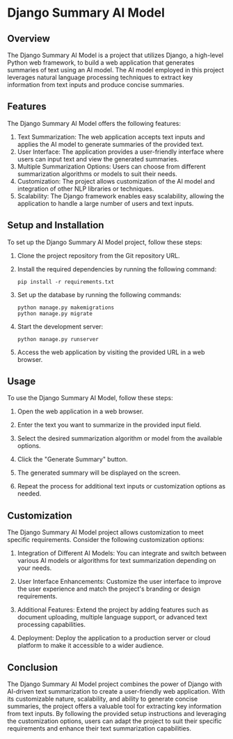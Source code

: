 # Django Summary AI Model

## Overview

The Django Summary AI Model is a project that utilizes Django, a high-level Python web framework, to build a web application that generates summaries of text using an AI model. The AI model employed in this project leverages natural language processing techniques to extract key information from text inputs and produce concise summaries.

## Features

The Django Summary AI Model offers the following features:

1. Text Summarization: The web application accepts text inputs and applies the AI model to generate summaries of the provided text.
2. User Interface: The application provides a user-friendly interface where users can input text and view the generated summaries.
3. Multiple Summarization Options: Users can choose from different summarization algorithms or models to suit their needs.
4. Customization: The project allows customization of the AI model and integration of other NLP libraries or techniques.
5. Scalability: The Django framework enables easy scalability, allowing the application to handle a large number of users and text inputs.

## Setup and Installation

To set up the Django Summary AI Model project, follow these steps:

1. Clone the project repository from the Git repository URL.

2. Install the required dependencies by running the following command:
   ```
   pip install -r requirements.txt
   ```

3. Set up the database by running the following commands:
   ```
   python manage.py makemigrations
   python manage.py migrate
   ```

4. Start the development server:
   ```
   python manage.py runserver
   ```

5. Access the web application by visiting the provided URL in a web browser.

## Usage

To use the Django Summary AI Model, follow these steps:

1. Open the web application in a web browser.

2. Enter the text you want to summarize in the provided input field.

3. Select the desired summarization algorithm or model from the available options.

4. Click the "Generate Summary" button.

5. The generated summary will be displayed on the screen.

6. Repeat the process for additional text inputs or customization options as needed.

## Customization

The Django Summary AI Model project allows customization to meet specific requirements. Consider the following customization options:

1. Integration of Different AI Models: You can integrate and switch between various AI models or algorithms for text summarization depending on your needs.

2. User Interface Enhancements: Customize the user interface to improve the user experience and match the project's branding or design requirements.

3. Additional Features: Extend the project by adding features such as document uploading, multiple language support, or advanced text processing capabilities.

4. Deployment: Deploy the application to a production server or cloud platform to make it accessible to a wider audience.

## Conclusion

The Django Summary AI Model project combines the power of Django with AI-driven text summarization to create a user-friendly web application. With its customizable nature, scalability, and ability to generate concise summaries, the project offers a valuable tool for extracting key information from text inputs. By following the provided setup instructions and leveraging the customization options, users can adapt the project to suit their specific requirements and enhance their text summarization capabilities.
